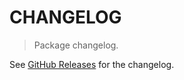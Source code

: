 # CHANGELOG

> Package changelog.

See [GitHub Releases](https://github.com/stdlib-js/stats-incr-stdev/releases) for the changelog.